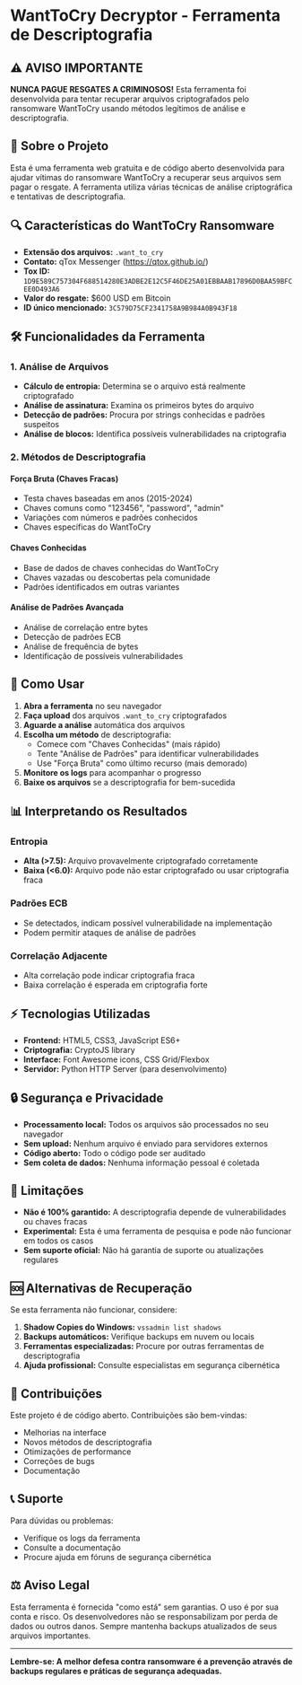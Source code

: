 # WantToCry Decryptor - Ferramenta de Descriptografia

## ⚠️ AVISO IMPORTANTE
**NUNCA PAGUE RESGATES A CRIMINOSOS!** Esta ferramenta foi desenvolvida para tentar recuperar arquivos criptografados pelo ransomware WantToCry usando métodos legítimos de análise e descriptografia.

## 🎯 Sobre o Projeto

Esta é uma ferramenta web gratuita e de código aberto desenvolvida para ajudar vítimas do ransomware WantToCry a recuperar seus arquivos sem pagar o resgate. A ferramenta utiliza várias técnicas de análise criptográfica e tentativas de descriptografia.

## 🔍 Características do WantToCry Ransomware

- **Extensão dos arquivos:** `.want_to_cry`
- **Contato:** qTox Messenger (https://qtox.github.io/)
- **Tox ID:** `1D9E589C757304F688514280E3ADBE2E12C5F46DE25A01EBBAAB17896D0BAA59BFCEE0D493A6`
- **Valor do resgate:** $600 USD em Bitcoin
- **ID único mencionado:** `3C579D75CF2341758A9B984A0B943F18`

## 🛠️ Funcionalidades da Ferramenta

### 1. Análise de Arquivos
- **Cálculo de entropia:** Determina se o arquivo está realmente criptografado
- **Análise de assinatura:** Examina os primeiros bytes do arquivo
- **Detecção de padrões:** Procura por strings conhecidas e padrões suspeitos
- **Análise de blocos:** Identifica possíveis vulnerabilidades na criptografia

### 2. Métodos de Descriptografia

#### Força Bruta (Chaves Fracas)
- Testa chaves baseadas em anos (2015-2024)
- Chaves comuns como "123456", "password", "admin"
- Variações com números e padrões conhecidos
- Chaves específicas do WantToCry

#### Chaves Conhecidas
- Base de dados de chaves conhecidas do WantToCry
- Chaves vazadas ou descobertas pela comunidade
- Padrões identificados em outras variantes

#### Análise de Padrões Avançada
- Análise de correlação entre bytes
- Detecção de padrões ECB
- Análise de frequência de bytes
- Identificação de possíveis vulnerabilidades

## 🚀 Como Usar

1. **Abra a ferramenta** no seu navegador
2. **Faça upload** dos arquivos `.want_to_cry` criptografados
3. **Aguarde a análise** automática dos arquivos
4. **Escolha um método** de descriptografia:
   - Comece com "Chaves Conhecidas" (mais rápido)
   - Tente "Análise de Padrões" para identificar vulnerabilidades
   - Use "Força Bruta" como último recurso (mais demorado)
5. **Monitore os logs** para acompanhar o progresso
6. **Baixe os arquivos** se a descriptografia for bem-sucedida

## 📊 Interpretando os Resultados

### Entropia
- **Alta (>7.5):** Arquivo provavelmente criptografado corretamente
- **Baixa (<6.0):** Arquivo pode não estar criptografado ou usar criptografia fraca

### Padrões ECB
- Se detectados, indicam possível vulnerabilidade na implementação
- Podem permitir ataques de análise de padrões

### Correlação Adjacente
- Alta correlação pode indicar criptografia fraca
- Baixa correlação é esperada em criptografia forte

## ⚡ Tecnologias Utilizadas

- **Frontend:** HTML5, CSS3, JavaScript ES6+
- **Criptografia:** CryptoJS library
- **Interface:** Font Awesome icons, CSS Grid/Flexbox
- **Servidor:** Python HTTP Server (para desenvolvimento)

## 🔒 Segurança e Privacidade

- **Processamento local:** Todos os arquivos são processados no seu navegador
- **Sem upload:** Nenhum arquivo é enviado para servidores externos
- **Código aberto:** Todo o código pode ser auditado
- **Sem coleta de dados:** Nenhuma informação pessoal é coletada

## 📝 Limitações

- **Não é 100% garantido:** A descriptografia depende de vulnerabilidades ou chaves fracas
- **Experimental:** Esta é uma ferramenta de pesquisa e pode não funcionar em todos os casos
- **Sem suporte oficial:** Não há garantia de suporte ou atualizações regulares

## 🆘 Alternativas de Recuperação

Se esta ferramenta não funcionar, considere:

1. **Shadow Copies do Windows:** `vssadmin list shadows`
2. **Backups automáticos:** Verifique backups em nuvem ou locais
3. **Ferramentas especializadas:** Procure por outras ferramentas de descriptografia
4. **Ajuda profissional:** Consulte especialistas em segurança cibernética

## 🤝 Contribuições

Este projeto é de código aberto. Contribuições são bem-vindas:

- Melhorias na interface
- Novos métodos de descriptografia
- Otimizações de performance
- Correções de bugs
- Documentação

## 📞 Suporte

Para dúvidas ou problemas:
- Verifique os logs da ferramenta
- Consulte a documentação
- Procure ajuda em fóruns de segurança cibernética

## ⚖️ Aviso Legal

Esta ferramenta é fornecida "como está" sem garantias. O uso é por sua conta e risco. Os desenvolvedores não se responsabilizam por perda de dados ou outros danos. Sempre mantenha backups atualizados de seus arquivos importantes.

---

**Lembre-se: A melhor defesa contra ransomware é a prevenção através de backups regulares e práticas de segurança adequadas.**